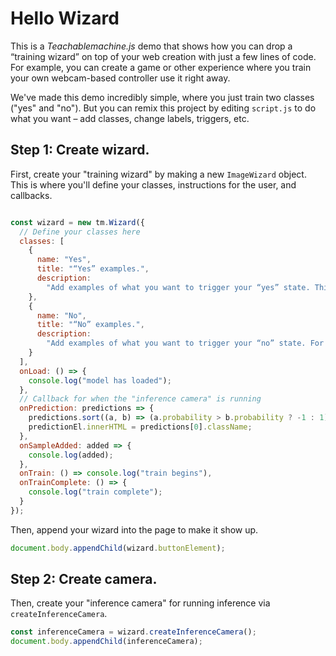 # Hello Wizard

This is a *Teachablemachine.js* demo that shows how you can drop a “training wizard” on
top of your web creation with just a few lines of code. For example, you can
create a game or other experience where you train your own webcam-based
controller use it right away.

We've made this demo incredibly simple, where you just train two classes ("yes" and "no").
But you can remix this project by editing `script.js` to do what you want – add classes, change
labels, triggers, etc.


## Step 1: Create wizard.
First, create your "training wizard" by making a new `ImageWizard` object. This is where you'll define
your classes, instructions for the user, and callbacks.

```js

const wizard = new tm.Wizard({
  // Define your classes here
  classes: [
    {
      name: "Yes",
      title: "“Yes” examples.",
      description:
        "Add examples of what you want to trigger your “yes” state. This can be anything you want, like holding up your hand or an object."
    },
    {
      name: "No",
      title: "“No” examples.",
      description:
        "Add examples of what you want to trigger your “no” state. For example, without your hand or object."
    }
  ],
  onLoad: () => {
    console.log("model has loaded");
  },
  // Callback for when the "inference camera" is running
  onPrediction: predictions => {
    predictions.sort((a, b) => (a.probability > b.probability ? -1 : 1));
    predictionEl.innerHTML = predictions[0].className;
  },
  onSampleAdded: added => {
    console.log(added);
  },
  onTrain: () => console.log("train begins"),
  onTrainComplete: () => {
    console.log("train complete");
  }
});
```

Then, append your wizard into the page to make it show up.

```js
document.body.appendChild(wizard.buttonElement);
```


## Step 2: Create camera.
Then, create your "inference camera" for running inference via `createInferenceCamera`.


```js
const inferenceCamera = wizard.createInferenceCamera();
document.body.appendChild(inferenceCamera);
```